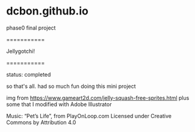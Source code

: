 # dcbon.github.io
phase0 final project

===========

Jellygotchi!

===========

status: completed


so that's all. 
had so much fun doing this mini project

img from https://www.gameart2d.com/jelly-squash-free-sprites.html
plus some that I modified with Adobe Illustrator


Music: “Pet’s Life”, from PlayOnLoop.com
Licensed under Creative Commons by Attribution 4.0
